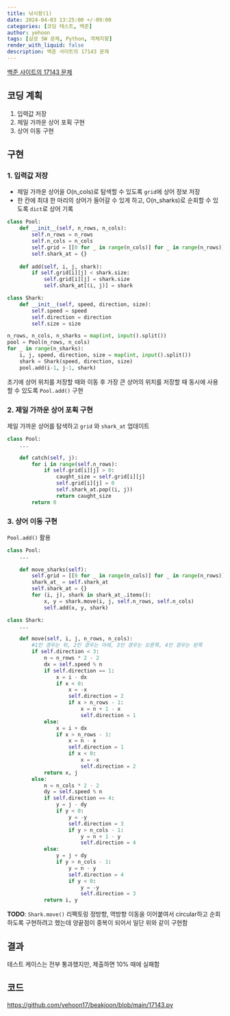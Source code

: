 ```yaml
---
title: 낚시왕(1)
date: 2024-04-03 13:25:00 +/-09:00
categories: [코딩 테스트, 백준]
author: yehoon
tags: [삼성 SW 문제, Python, 객체지향]
render_with_liquid: false
description: 백준 사이트의 17143 문제
---
```


[백준 사이트의 17143 문제](https://www.acmicpc.net/problem/17143)

## 코딩 계획
1. 입력값 저장
2. 제일 가까운 상어 포획 구현
3. 상어 이동 구현

## 구현
### 1. 입력값 저장
 - 제일 가까운 상어을 O(n_cols)로 탐색할 수 있도록 `grid`에 상어 정보 저장
 - 한 칸에 최대 한 마리의 상어가 들어갈 수 있게 하고, O(n_sharks)로 순회할 수 있도록 `dict`로 상어 기록

```python
class Pool:
    def __init__(self, n_rows, n_cols):
        self.n_rows = n_rows
        self.n_cols = n_cols
        self.grid = [[0 for _ in range(n_cols)] for _ in range(n_rows)]
        self.shark_at = {}
        
    def add(self, i, j, shark):
        if self.grid[i][j] < shark.size:
            self.grid[i][j] = shark.size
            self.shark_at[(i, j)] = shark

class Shark:
    def __init__(self, speed, direction, size):
        self.speed = speed
        self.direction = direction
        self.size = size

n_rows, n_cols, n_sharks = map(int, input().split())
pool = Pool(n_rows, n_cols)
for _ in range(n_sharks):
    i, j, speed, direction, size = map(int, input().split())
    shark = Shark(speed, direction, size)
    pool.add(i-1, j-1, shark)
```

초기에 상어 위치를 저장할 때와 이동 후 가장 큰 상어의 위치를 저장할 때 동시에 사용할 수 있도록 `Pool.add()` 구현

### 2. 제일 가까운 상어 포획 구현
제일 가까운 상어를 탐색하고 `grid` 와 `shark_at` 업데이트
```python 
class Pool:
    ...

    def catch(self, j):
        for i in range(self.n_rows):
            if self.grid[i][j] > 0:
                caught_size = self.grid[i][j]
                self.grid[i][j] = 0
                self.shark_at.pop((i, j))
                return caught_size
        return 0
```

### 3. 상어 이동 구현
`Pool.add()` 활용
```python
class Pool:
    ...
    
    def move_sharks(self):
        self.grid = [[0 for _ in range(n_cols)] for _ in range(n_rows)]
        shark_at_ = self.shark_at
        self.shark_at = {}
        for (i, j), shark in shark_at_.items():
            x, y = shark.move(i, j, self.n_rows, self.n_cols)
            self.add(x, y, shark)
```  
```python
class Shark:
    ...

    def move(self, i, j, n_rows, n_cols):
        #1인 경우는 위, 2인 경우는 아래, 3인 경우는 오른쪽, 4인 경우는 왼쪽
        if self.direction < 3:
            n = n_rows * 2 - 2
            dx = self.speed % n
            if self.direction == 1:
                x = i - dx
                if x < 0:
                    x = -x
                    self.direction = 2
                    if x > n_rows - 1:
                        x = n + 1 - x
                        self.direction = 1
            else:
                x = i + dx
                if x > n_rows - 1:
                    x = n - x
                    self.direction = 1
                    if x < 0:
                        x = -x
                        self.direction = 2                        
            return x, j
        else:
            n = n_cols * 2 - 2
            dy = self.speed % n
            if self.direction == 4:
                y = j - dy
                if y < 0:
                    y = -y
                    self.direction = 3
                    if y > n_cols - 1:
                        y = n + 1 - y
                        self.direction = 4
            else:
                y = j + dy
                if y > n_cols - 1:
                    y = n - y
                    self.direction = 4
                    if y < 0:
                        y = -y
                        self.direction = 3   
            return i, y
```

**TODO**: `Shark.move()` 리펙토링
정방향, 역방향 이동을 이어붙여서 circular하고 순회하도록 구현하려고 했는데 양끝점이 중복이 되어서 일단 위와 같이 구현함

## 결과
테스트 케이스는 전부 통과했지만, 제출하면 10% 때에 실패함

## 코드
<https://github.com/yehoon17/beakjoon/blob/main/17143.py>
